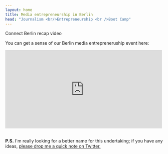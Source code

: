 ```yaml
---
layout: home
title: Media entrepreneurship in Berlin 
head: "Journalism <br/>Entrepreneurship <br />Boot Camp"
---
```

<p class="lead">Connect Berlin recap video</p>

<p>You can get a sense of our Berlin media entrepreneruship event here:</p>

<iframe width="500" height="250" src="https://www.youtube.com/embed/84DcX3YrtJM?rel=0" frameborder="0" allow="autoplay; encrypted-media" allowfullscreen></iframe>

<br clear="all" />
<br clear="all" />

<p><b>P.S.</b> I'm really looking for a better name for this undertaking; if you have any ideas, <a href="https://twitter.com/phillipadsmith">please drop me a quick note on Twitter.</a></p>


